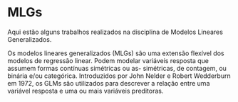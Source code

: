 # MLGs

Aqui estão alguns trabalhos realizados na disciplina de Modelos Lineares Generalizados.

Os modelos lineares generalizados (MLGs) são uma extensão flexível dos modelos de regressão linear. Podem modelar variáveis resposta que assumem formas contínuas simétricas ou as-
simétricas, de contagem, ou binária e/ou categórica. Introduzidos por John Nelder e Robert Wedderburn em 1972, os GLMs são utilizados para descrever a relação entre uma variável resposta e uma ou mais variáveis preditoras.
